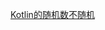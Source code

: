 [Kotlin的随机数不随机](https://ntutn.top/posts/kotlin%E7%9A%84%E9%9A%8F%E6%9C%BA%E6%95%B0%E4%B8%8D%E9%9A%8F%E6%9C%BA/)